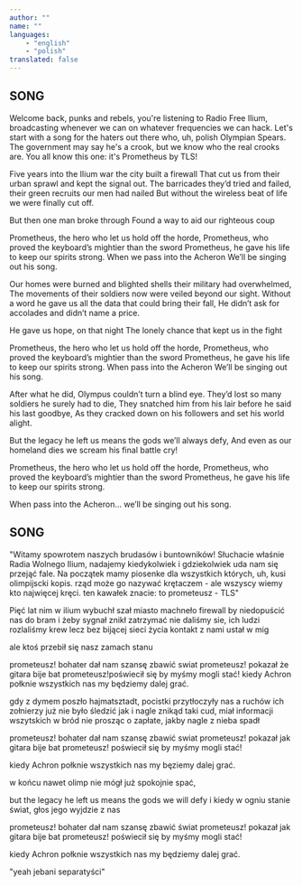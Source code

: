 ```yaml
---
author: ""
name: ""
languages: 
    - "english"
    - "polish"
translated: false
---
```

## SONG
Welcome back, punks and rebels, you're listening to Radio Free Ilium, broadcasting whenever we can on whatever frequencies we can hack. Let's start with a song for the haters out there who, uh, polish Olympian Spears. The government may say he's a crook, but we know who the real crooks are. You all know this one: it's Prometheus by TLS!

Five years into the Ilium war the city built a firewall
That cut us from their urban sprawl and kept the signal out.
The barricades they’d tried and failed, their green recruits our men had nailed
But without the wireless beat of life we were finally cut off.

But then one man broke through
Found a way to aid our righteous coup

Prometheus, the hero who let us hold off the horde,
Prometheus, who proved the keyboard’s mightier than the sword
Prometheus, he gave his life to keep our spirits strong.
When we pass into the Acheron
We’ll be singing out his song.

Our homes were burned and blighted shells their military had overwhelmed,
The movements of their soldiers now were veiled beyond our sight.
Without a word he gave us all the data that could bring their fall,
He didn’t ask for accolades and didn’t name a price.

He gave us hope, on that night
The lonely chance that kept us in the fight

Prometheus, the hero who let us hold off the horde,
Prometheus, who proved the keyboard’s mightier than the sword
Prometheus, he gave his life to keep our spirits strong.
When pass into the Acheron
We’ll be singing out his song.

After what he did, Olympus couldn’t turn a blind eye.
They’d lost so many soldiers he surely had to die,
They snatched him from his lair before he said his last goodbye,
As they cracked down on his followers and set his world alight.

But the legacy he left us means the gods we’ll always defy,
And even as our homeland dies we scream his final battle cry!

Prometheus, the hero who let us hold off the horde,
Prometheus, who proved the keyboard’s mightier than the sword
Prometheus, he gave his life to keep our spirits strong.

When pass into the Acheron… we’ll be singing out his song.
## SONG
"Witamy spowrotem naszych brudasów i buntowników! Słuchacie właśnie Radia Wolnego Ilium, nadajemy kiedykolwiek i gdziekolwiek uda nam się przejąć fale. Na początek mamy piosenke dla wszystkich których, uh, kusi olimpijscki kopis. rząd może go nazywać krętaczem - ale wszyscy wiemy kto najwięcej kręci. ten kawałek znacie: to prometeusz - TLS"

Pięć lat nim w ilium wybuchł szał miasto machneło firewall
by niedopuścić nas do bram i żeby sygnał znikł
zatrzymać nie daliśmy sie, ich ludzi rozlaliśmy krew
lecz bez bijącej sieci życia kontakt z nami ustał w mig

ale ktoś przebił się
nasz zamach stanu 

prometeusz! bohater dał nam szansę zbawić swiat
prometeusz! pokazał że gitara bije bat
prometeusz!poświecił się by myśmy mogli stać!
kiedy Achron połknie wszystkich nas
my będziemy dalej grać.

gdy z dymem poszło hajmatsztadt, pocistki przytłoczyły nas
a ruchów ich zołnierzy już nie było śledzić jak
i nagle znikąd taki cud, miał informacji wszytskich w bród
nie prosząc o zapłate, jakby nagle z nieba spadł





prometeusz! 
bohater dał nam szansę zbawić swiat
prometeusz! 
pokazał jak gitara bije bat
prometeusz!
poświecił się by myśmy mogli stać!

kiedy Achron połknie wszystkich nas
my bęziemy dalej grać.

w końcu nawet olimp nie mógł już spokojnie spać,







but the legacy he left us means the gods we will defy
i kiedy w ogniu stanie świat, głos jego wyjdzie z nas

prometeusz! 
bohater dał nam szansę zbawić świat
prometeusz! 
pokazał jak gitara bije bat
prometeusz!
poświecił się by myśmy mogli stać!

kiedy Achron połknie wszystkich nas
my będziemy dalej grać.

"yeah jebani separatyści"




